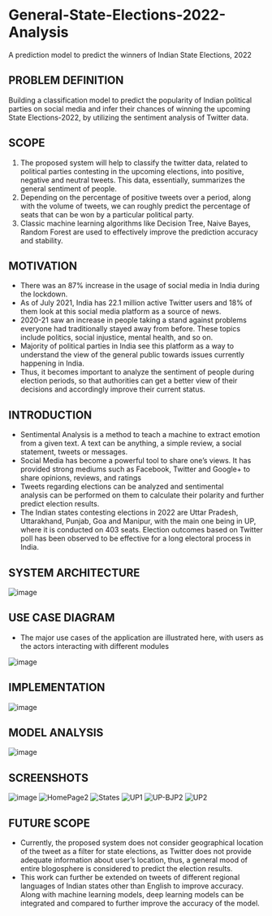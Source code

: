 # General-State-Elections-2022-Analysis
A prediction model to predict the winners of Indian State Elections, 2022

## PROBLEM DEFINITION
Building a classification model to predict the popularity of Indian political parties on social media and infer their chances of winning the upcoming State Elections-2022, by utilizing the sentiment analysis of Twitter data.

## SCOPE
1. The proposed system will help to classify the twitter data, related to political parties contesting in the upcoming elections, into positive, negative and neutral tweets. This data, essentially, summarizes the general sentiment of people. 
2. Depending on the percentage of positive tweets over a period, along with the volume of tweets, we can roughly predict the percentage of seats that can be won by a particular political party. 
3. Classic machine learning algorithms like Decision Tree, Naive Bayes, Random Forest are used to effectively improve the prediction accuracy and stability.

## MOTIVATION
* There was an 87% increase in the usage of social media in India during the lockdown.
* As of July 2021, India has 22.1 million active Twitter users and 18% of them look at this social media platform as a source of news. 
* 2020-21 saw an increase in people taking a stand against problems everyone had traditionally stayed away from before. These topics include politics, social injustice, mental health, and so on.
* Majority of political parties in India see this platform as a way to understand the view of the general public towards issues currently happening in India. 
* Thus, it becomes important to analyze the sentiment of people during election periods, so that authorities can get a better view of their decisions and accordingly improve their current status.


## INTRODUCTION

* Sentimental Analysis is a method to teach a machine to extract emotion from a given text. A text can be anything, a simple review, a social statement, tweets or messages.
* Social Media has become a powerful tool to share one’s views. It has provided strong mediums such as Facebook, Twitter and Google+ to share opinions, reviews, and ratings
* Tweets regarding elections can be analyzed and sentimental analysis can be performed on them to calculate their polarity and further predict election results.
* The Indian states contesting elections in 2022 are Uttar Pradesh, Uttarakhand, Punjab, Goa and Manipur, with the main one being in UP, where it is conducted on 403 seats. Election outcomes based on Twitter poll has been observed to be effective for a long electoral process in India.

## SYSTEM ARCHITECTURE
![image](https://github.com/ajay-del-bot/General-State-Elections-2022-Analysis/assets/56514070/1420c153-8bc6-499c-981d-a118b9f6617d)

## USE CASE DIAGRAM
* The major use cases of the application are illustrated here, with users as the actors interacting with different modules

![image](https://github.com/ajay-del-bot/General-State-Elections-2022-Analysis/assets/56514070/8cc4001a-8f70-4855-ad67-327bc86588a9)

## IMPLEMENTATION

![image](https://github.com/ajay-del-bot/General-State-Elections-2022-Analysis/assets/56514070/2895156f-b6a7-465f-af2f-61f883a7ef4b)


## MODEL ANALYSIS

![image](https://github.com/ajay-del-bot/General-State-Elections-2022-Analysis/assets/56514070/b4c6fc98-02a4-494b-bf80-6eaa03e98940)

## SCREENSHOTS

![image](https://github.com/ajay-del-bot/General-State-Elections-2022-Analysis/assets/56514070/555503a3-8683-4bcf-8de5-5f9cd8cf2d1f)
![HomePage2](https://github.com/ajay-del-bot/General-State-Elections-2022-Analysis/assets/56514070/1a12f52e-d257-4b50-9032-e4aef0e98875)
![States](https://github.com/ajay-del-bot/General-State-Elections-2022-Analysis/assets/56514070/2b4f1cc3-3d1c-42c5-b5d5-2fd65a47e157)
![UP1](https://github.com/ajay-del-bot/General-State-Elections-2022-Analysis/assets/56514070/ee45ae67-af38-48ec-8f62-9dfcb46afdd9)
![UP-BJP2](https://github.com/ajay-del-bot/General-State-Elections-2022-Analysis/assets/56514070/43619a65-9151-4b3e-9688-95c7ba0fb60b)
![UP2](https://github.com/ajay-del-bot/General-State-Elections-2022-Analysis/assets/56514070/4af2346e-bce6-4502-a02e-7cea2c3af0d4)








## FUTURE SCOPE
* Currently, the proposed system does not consider geographical location of the tweet as a filter for state elections, as Twitter does not provide adequate information about user’s location, thus, a general mood of entire blogosphere is considered to predict the election results. 
* This work can further be extended on tweets of different regional languages of Indian states other than English to improve accuracy. Along with machine learning models, deep learning models can be integrated and compared to further improve the accuracy of the model.









